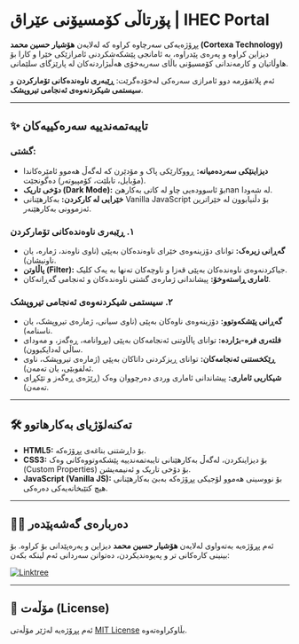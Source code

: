 # پۆرتاڵی کۆمسیۆنی عێراق | IHEC Portal

پڕۆژەیەکی سەرچاوە کراوە کە لەلایەن **هۆشیار حسین محمد (Cortexa Technology)** دیزاین کراوە و پەرەی پێدراوە، بە ئامانجی پێشکەشکردنی ئامرازێکی خێرا و کارا بۆ هاوڵاتیان و کارمەندانی کۆمسیۆنی باڵای سەربەخۆی هەڵبژاردنەکان لە پارێزگای سلێمانی.

ئەم پلاتفۆرمە دوو ئامرازی سەرەکی لەخۆدەگرێت: **ڕێبەری ناوەندەکانی تۆمارکردن** و **سیستمی شیکردنەوەی ئەنجامی تیروپشک**.

---

## ✨ تایبەتمەندییە سەرەکییەکان

### گشتی:
*   **دیزاینێکی سەردەمیانە:** ڕووکارێکی پاک و مۆدێرن کە لەگەڵ هەموو ئامێرەکاندا (مۆبایل، تابلێت، کۆمپیوتەر) دەگونجێت.
*   **دۆخی تاریک (Dark Mode):** بۆ ئاسوودەیی چاو لە کاتی بەکارهێnan لە شەودا.
*   **خێرایی لە کارکردن:** بەکارهێنانی Vanilla JavaScript بۆ دڵنیابوون لە خێراترین ئەزموونی بەکارهێنەر.

### ١. ڕێبەری ناوەندەکانی تۆمارکردن
*   **گەڕانی زیرەک:** توانای دۆزینەوەی خێرای ناوەندەکان بەپێی (ناوی ناوەند، ژمارە، یان ناونیشان).
*   **پاڵاوتن (Filter):** جیاکردنەوەی ناوەندەکان بەپێی قەزا و ناوچەکان تەنها بە یەک کلیک.
*   **ئاماری ڕاستەوخۆ:** پیشاندانی ژمارەی گشتی ناوەندەکان و ئەنجامی گەڕانەکان.

### ٢. سیستمی شیکردنەوەی ئەنجامی تیروپشک
*   **گەڕانی پێشکەوتوو:** دۆزینەوەی ناوەکان بەپێی (ناوی سیانی، ژمارەی تیروپشک، یان ناسنامە).
*   **فلتەری فرە-بژاردە:** توانای پاڵاوتنی ئەنجامەکان بەپێی (بڕوانامە، ڕەگەز، و مەودای ساڵی لەدایکبوون).
*   **ڕێکخستنی ئەنجامەکان:** توانای ڕیزکردنی داتاکان بەپێی (ژمارەی تیروپشک، ناوی ئەلفوبێی، یان تەمەن).
*   **شیکاریی ئاماری:** پیشاندانی ئاماری وردی دەرچووان وەک (ڕێژەی ڕەگەز و تێکڕای تەمەن).

---

## 🛠️ تەکنەلۆژیای بەکارهاتوو
*   **HTML5:** بۆ داڕشتنی بناغەی پڕۆژەکە.
*   **CSS3:** بۆ دیزاینکردن، لەگەڵ بەکارهێنانی تایبەتمەندییە پێشکەوتووەکانی وەک (Custom Properties) بۆ دۆخی تاریک و ئەنیمەیشن.
*   **JavaScript (Vanilla JS):** بۆ نووسینی هەموو لۆجیکی پڕۆژەکە بەبێ بەکارهێنانی هیچ کتێبخانەیەکی دەرەکی.

---

## 👨‍💻 دەربارەی گەشەپێدەر
ئەم پڕۆژەیە بەتەواوی لەلایەن **هۆشیار حسین محمد** دیزاین و پەرەپێدانی بۆ کراوە. بۆ بینینی کارەکانی تر و پەیوەندیکردن، دەتوانن سەردانی ئەم لینکە بکەن:

[![Linktree](https://img.shields.io/badge/Linktree-Cortexa-blue?style=for-the-badge&logo=linktree)](https://linkbio.co/HoshyarHussein)

---

## 📄 مۆڵەت (License)
ئەم پڕۆژەیە لەژێر مۆڵەتی [MIT License](./LICENSE) بڵاوکراوەتەوە.
